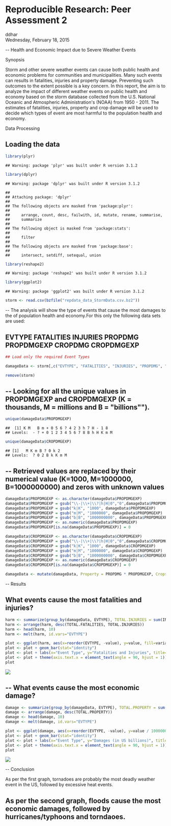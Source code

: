 # Reproducible Research: Peer Assessment 2
ddhar  
Wednesday, February 18, 2015  



--
Health and Economic Impact due to Severe Weather Events

Synopsis

Storm and other severe weather events can cause both public health and economic problems for communities and municipalities. Many such events can results in fatalities, injuries and property damage. Preventing such outcomes to the extent possible is a key concern. In this report, the aim is to analyze the impact of different weather events on public health and economy based on the storm database collected from the U.S. National Oceanic and Atmospheric Administration's (NOAA) from 1950 - 2011. The estimates of fatalities, injuries, property and crop damage will be used to decide which types of event are most harmful to the population health and economy.


Data Processing


Loading the data
--


```r
library(plyr)
```

```
## Warning: package 'plyr' was built under R version 3.1.2
```

```r
library(dplyr)
```

```
## Warning: package 'dplyr' was built under R version 3.1.2
```

```
## 
## Attaching package: 'dplyr'
## 
## The following objects are masked from 'package:plyr':
## 
##     arrange, count, desc, failwith, id, mutate, rename, summarise,
##     summarize
## 
## The following object is masked from 'package:stats':
## 
##     filter
## 
## The following objects are masked from 'package:base':
## 
##     intersect, setdiff, setequal, union
```

```r
library(reshape2)
```

```
## Warning: package 'reshape2' was built under R version 3.1.2
```

```r
library(ggplot2)
```

```
## Warning: package 'ggplot2' was built under R version 3.1.2
```



```r
storm <- read.csv(bzfile("repdata_data_StormData.csv.bz2"))
```


--
The analysis will show the type of events that cause the most damages to the of population health and economy.For this only the following data sets are used:
 
 EVTYPE
 FATALITIES
 INJURIES
 PROPDMG
 PROPDMGEXP
 CROPDMG
 CROPDMGEXP
--


```r
## Load only the required Event Types

damageData <- storm[,c("EVTYPE", "FATALITIES", "INJURIES", "PROPDMG", "PROPDMGEXP", "CROPDMG", "CROPDMGEXP")]

remove(storm)
```



--
Looking for all the unique values in PROPDMGEXP and CROPDMGEXP (K = thousands, M = millions and B = "billions""). 
--


```r
unique(damageData$PROPDMGEXP) 
```

```
##  [1] K M   B m + 0 5 6 ? 4 2 3 h 7 H - 1 8
## Levels:  - ? + 0 1 2 3 4 5 6 7 8 B h H K m M
```

```r
unique(damageData$CROPDMGEXP)
```

```
## [1]   M K m B ? 0 k 2
## Levels:  ? 0 2 B k K m M
```



--
Retrieved values are replaced by their numerical value (K=1000, M=1000000, B=1000000000) and zeros with unknown values
--


```r
damageData$PROPDMGEXP <- as.character(damageData$PROPDMGEXP)
damageData$PROPDMGEXP = gsub("\\-|\\+|\\?|h|H|0","0",damageData$PROPDMGEXP)
damageData$PROPDMGEXP = gsub("k|K", "1000", damageData$PROPDMGEXP)
damageData$PROPDMGEXP = gsub("m|M", "1000000", damageData$PROPDMGEXP)
damageData$PROPDMGEXP = gsub("b|B", "1000000000", damageData$PROPDMGEXP)
damageData$PROPDMGEXP <- as.numeric(damageData$PROPDMGEXP)
damageData$PROPDMGEXP[is.na(damageData$PROPDMGEXP)] = 0

damageData$CROPDMGEXP <- as.character(damageData$CROPDMGEXP)
damageData$CROPDMGEXP = gsub("\\-|\\+|\\?|h|H|0","0",damageData$CROPDMGEXP)
damageData$CROPDMGEXP = gsub("k|K", "1000", damageData$CROPDMGEXP)
damageData$CROPDMGEXP = gsub("m|M", "1000000", damageData$CROPDMGEXP)
damageData$CROPDMGEXP = gsub("b|B", "1000000000", damageData$CROPDMGEXP)
damageData$CROPDMGEXP <- as.numeric(damageData$CROPDMGEXP)
damageData$CROPDMGEXP[is.na(damageData$CROPDMGEXP)] = 0

damageData <- mutate(damageData, Property = PROPDMG * PROPDMGEXP, Crops = CROPDMG * CROPDMGEXP)
```



--
Results

What events cause the most fatalities and injuries?
--


```r
harm <- summarize(group_by(damageData, EVTYPE), TOTAL.INJURIES = sum(INJURIES), TOTAL.FATALITIES = sum(FATALITIES))
harm <- arrange(harm, desc(TOTAL.FATALITIES, TOTAL.INJURIES))
harm <- head(harm, 10)
harm <- melt(harm, id.vars="EVTYPE")

plot <- ggplot(harm, aes(x=reorder(EVTYPE, -value), y=value, fill=variable))
plot <- plot + geom_bar(stat="identity")
plot <- plot + labs(x="Event Type", y="Fatalities and Injuries", title="Top 10 dangerous weather events in the US")
plot <- plot + theme(axis.text.x = element_text(angle = 90, hjust = 1))
plot
```

![](PA2_Storm_Database_files/figure-html/unnamed-chunk-11-1.png) 



--
What events cause the most economic damage?
--


```r
damage <- summarize(group_by(damageData, EVTYPE), TOTAL.PROPERTY = sum(Property), TOTAL.CROPS = sum(Crops))
damage <- arrange(damage, desc(TOTAL.PROPERTY))
damage <- head(damage, 10)
damage <- melt(damage, id.vars="EVTYPE")

plot <- ggplot(damage, aes(x=reorder(EVTYPE, -value), y=value / 1000000000, fill=variable))
plot <- plot + geom_bar(stat="identity") 
plot <- plot + labs(x="Event Type", y="Damages (in US billions)", title="Top 10 weather events that causing economic damages in the US") 
plot <- plot + theme(axis.text.x = element_text(angle = 90, hjust = 1))
plot
```

![](PA2_Storm_Database_files/figure-html/unnamed-chunk-13-1.png) 



--
Conclusion

As per the first graph, tornadoes are probably the most deadly weather event in the US, followed by excessive heat events.

As per the second graph, floods cause the most economic damages, followed by hurricanes/typhoons and torndaoes.
--
